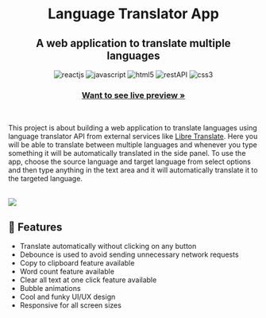 <h1 align="center"><b>Language Translator App</b></h1>

<h2 align="center">A web application to translate multiple languages</h2>    

<p align="center">
    <img src="https://img.shields.io/badge/React-20232A?style=for-the-badge&logo=react&logoColor=61DAFB" alt="reactjs" />
    <img src="https://img.shields.io/badge/JavaScript-323330?style=for-the-badge&logo=javascript&logoColor=F7DF1E" alt="javascript"/>
    <img src="https://img.shields.io/badge/html5-%23E34F26.svg?style=for-the-badge&logo=html5&logoColor=white" alt="html5"/>
    <img src="https://img.shields.io/badge/Rest_API-02303A?style=for-the-badge&logo=react-router&logoColor=white" alt="restAPI"/>
    <img src="https://img.shields.io/badge/CSS3-1572B6?style=for-the-badge&logo=css3&logoColor=white" alt="css3"/>     
</p>
    
  <h3 align="center"><a href="https://lovely-alfajores-60a862.netlify.app//"><strong>Want to see live preview »</strong></a></h3>

<br/>

This project is about building a web application to translate languages using language translator API from external services like [Libre Translate](https://libretranslate.de/). Here you will be able to translate between multiple languages and whenever you type something it will be automatically translated in the side panel. To use the app, choose the source language and target language from select options and then type anything in the text area and it will automatically translate it to the targeted language. 


<br/>

<img src="https://camo.githubusercontent.com/d6d204c12f1e5728bd7715fe0601116cd05c3dbb51b578ccb36bf2eeae157baf/68747470733a2f2f76656e6b657465736872757368692e6769746875622e696f2f506f7274666f6c696f2f7374617469632f6d656469612f74332e38613034396438396435663835336330653965332e706e67"/>

<br/>


## 🚀 Features
- Translate automatically without clicking on any button
- Debounce is used to avoid sending unnecessary network requests
- Copy to clipboard feature available 
- Word count feature available 
- Clear all text at one click feature available 
- Bubble animations
- Cool and funky UI/UX design
- Responsive for all screen sizes




